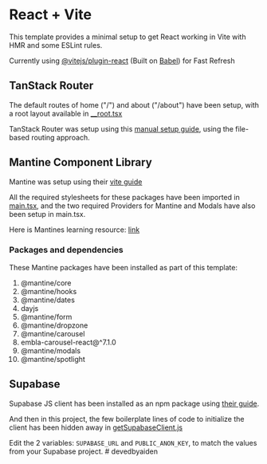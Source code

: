 # React + Vite

This template provides a minimal setup to get React working in Vite with HMR and some ESLint rules.

Currently using [@vitejs/plugin-react](https://github.com/vitejs/vite-plugin-react/blob/main/packages/plugin-react/README.md) (Built on [Babel](https://babeljs.io/)) for Fast Refresh

## TanStack Router

The default routes of home ("/") and about ("/about") have been setup, with a root layout available in [\_\_root.tsx](src/routes/__root.jsx)

TanStack Router was setup using this [manual setup guide](https://tanstack.com/router/v1/docs/framework/react/quick-start#manual-setup), using the file-based routing approach.

## Mantine Component Library

Mantine was setup using their [vite guide](https://mantine.dev/guides/vite/)

All the required stylesheets for these packages have been imported in [main.tsx](src/main.tsx), and the two required Providers for Mantine and Modals have also been setup in main.tsx.

Here is Mantines learning resource: [link](https://mantine.dev/getting-started/#learn)

### Packages and dependencies

These Mantine packages have been installed as part of this template:

1. @mantine/core
2. @mantine/hooks
3. @mantine/dates
4. dayjs
5. @mantine/form
6. @mantine/dropzone
7. @mantine/carousel
8. embla-carousel-react@^7.1.0
9. @mantine/modals
10. @mantine/spotlight

## Supabase

Supabase JS client has been installed as an npm package using [their guide](https://supabase.com/docs/reference/javascript/installing#install-as-package).

And then in this project, the few boilerplate lines of code to initialize the client has been hidden away in [getSupabaseClient.js](src/supabase/getSupabaseClient.js)

Edit the 2 variables: `SUPABASE_URL` and `PUBLIC_ANON_KEY`, to match the values from your Supabase project.
#   d e v e d b y a i d e n  
 